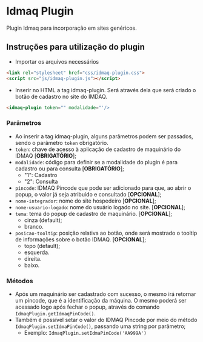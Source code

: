 # Idmaq Plugin

Plugin Idmaq para incorporação em sites genéricos.

## Instruções para utilização do plugin
- Importar os arquivos necessários
```html
<link rel="stylesheet" href="css/idmaq-plugin.css">
<script src="js/idmaq-plugin.js"></script>
```

- Inserir no HTML a tag idmaq-plugin. Será através dela que será criado o botão de cadastro no site do IMDAQ.
```html
<idmaq-plugin token="" modalidade="'/>
```

### Parâmetros
- Ao inserir a tag idmaq-plugin, alguns parâmetros podem ser passados, sendo o parâmetro `token` obrigatório.
- `token`: chave de acesso à aplicação de cadastro de maquinário do IDMAQ [**OBRIGATÓRIO**];
- `modalidade`: código para definir se a modalidade do plugin é para cadastro ou para consulta [**OBRIGATÓRIO**];
    - "1": Cadastro
    - "2": Consulta
- `pincode`: IDMAQ Pincode que pode ser adicionado para que, ao abrir o popup, o valor já seja atribuido e consultado [**OPCIONAL**];
- `nome-integrador`: nome do site hospedeiro [**OPCIONAL**];
- `nome-usuario-logado`: nome do usuário logado no site. [**OPCIONAL**];
- `tema`: tema do popup de cadastro de maquinário. [**OPCIONAL**];
    - cinza (default);
    - branco.
- `posicao-tooltip`: posição relativa ao botão, onde será mostrado o tooltip de informações sobre o botão IDMAQ. [**OPCIONAL**];
    - topo (default);
    - esquerda.
    - direita.
    - baixo.


### Métodos
- Após um maquinário ser cadastrado com sucesso, o mesmo irá retornar um pincode, que é a identificação da máquina. O mesmo poderá ser acessado logo após fechar o popup, através do comando `IdmaqPlugin.getIdmaqPinCode()`.
- Também é possível setar o valor do IDMAQ Pincode por meio do método `IdmaqPlugin.setIdmaPinCode()`, passando uma string por parâmetro;
    - Exemplo: `IdmaqPlugin.setIdmaPinCode('AA999A')`
